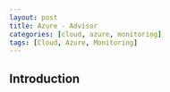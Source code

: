 ```yaml
---
layout: post
title: Azure - Advisor
categories: [cloud, azure, monitoring]
tags: [Cloud, Azure, Monitoring]
---
```


## Introduction
